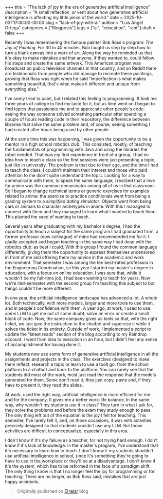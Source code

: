 +++
title = "The lack of joy in the era of generative artificial intelligence"
description = "A small reflection, or vent about how generative artificial intelligence is affecting my little piece of the world."
date = 2025-10-03T17:00:00-00:00
slug = "lack-of-joy-with-ai"
author = "Luis Angel Ortega"
categories = ["Blogposts"]
tags = ["ai", "education", "rant"]
draft = false
+++

Recently I was remembering the famous painter Bob Ross's program: _The Joy of Painting_. For 30 to 40 minutes, Bob taught us step by step how to turn a blank canvas into a work of art. Along the way he reminded us that it's okay to make mistakes and that anyone, if they wanted to, could follow his steps and create the same artwork. This American program was broadcast on public television channels in that country, and on Reddit there are testimonials from people who did manage to recreate these paintings, proving that Ross was right when he said "imperfection is what makes something beautiful, that's what makes it different and unique from everything else."

I've rarely tried to paint, but I related this feeling to programming. It took me three years of college to find my taste for it, but as time went on I began to find topics that passionate me and to appreciate other people's code: seeing the way someone solved something particular after spending a couple of hours reading code in their repository, the difference between libraries that solve the same problem and, of course, seeing something I had created after hours being used by other people.

At the same time this was happening, I was given the opportunity to be a mentor in a high school robotics club. This consisted, mostly, of teaching the fundamentals of programming with Java and using the libraries the robot needed. That was my first experience in front of a group, I had no idea how to teach a class so the first sessions were just presenting a topic, just like in university. The problem is that due to their age, and the time I had to teach the class, I couldn't maintain their interest and those who paid attention to me didn't quite understand the topic. Looking for a way to communicate with them, to speak the same language, I realized that a love for anime was the common denominator among all of us in that classroom. So I began to change technical terms or generic exercises for examples related to anime: the exercise to practice conditionals went from being a grading system to a _simplified dating simulator_. Objects went from being cars or animals to character archetypes in anime. With this I managed to connect with them and they managed to learn what I wanted to teach them. This planted the seed of wanting to teach.

Several years after graduating with my bachelor's degree, I had the opportunity to teach a subject for the same program I had graduated from, a former professor (now colleague) of mine had recommended me for it. I gladly accepted and began teaching in the same way I had done with the robotics club: as best I could. With this group I found the common language differently, giving them the opportunity to express themselves uncensored in front of me and offering them my advice in the academic and work environment. That semester I was among the ten best-rated professors in the Engineering Coordination, so this year I started my master's degree in education, with a focus on online education. I was sure that, while it wouldn't be my full-time job, I had been wanting to teach for years. Now we're mid-semester with the second group I'm teaching this subject to but things couldn't be more different.

In one year, the artificial intelligence landscape has advanced a lot. A whole lot. Both technically, with more models, larger and more tools to use them, and in people's confidence with them. A year ago, at work, I used to use _some_ LLM to get me out of some doubt, solve an error or create a small block of code. Now, the same company gives us tools so that, with the right ticket, we just give the instruction to the chatbot and supervise it while it solves the ticket in its entirety. Outside of work, I implemented a _script_ to update the "latest reads" section of the blog according to my Raindrop account. I went from idea to execution in an hour, but I didn't feel any sense of accomplishment for having done it.

My students now use some form of generative artificial intelligence in all the assignments and projects in the class. The exercises (designed to make them reflect, research a topic or learn to use a tool) go: from the school platform to a chatbot and back to the platform. You can rarely see that the students did most of the work, most just read the response that the models generated for them. Some don't read it, they just copy, paste and, if they have to present it, they read the slides.

At work, used the right way, artificial intelligence is more efficient for me and for the company. It gives me a better work-life balance. In the same way, why wouldn't my students use it in class? They turn in what I ask for, they solve the problems and before the exam they study enough to pass. The only thing left out of the equation is the joy I felt for teaching. This semester, I've rarely felt it, and, on those occasions, it was with activities precisely designed so that students couldn't use any LLM. But those activities are difficult to conceptualize, especially in this area.

I don't know if it's my failure as a teacher, for not trying hard enough. I don't know if it's lack of knowledge. In the master's program, I've understood that it's necessary to learn how to teach. I don't know if my students shouldn't use artificial intelligence in school, since it's something they're going to have to use in the workplace or they'll be at a disadvantage. I don't know if it's the system, which has to be reformed in the face of a paradigm shift. The only thing I know is that I no longer feel the joy for programming or for teaching. There are no longer, as Bob Ross said, mistakes that are just happy accidents.


> Originally published on [El telar](https://eltelar.xyz/blog/falta-alegria-con-la-ia/) blog